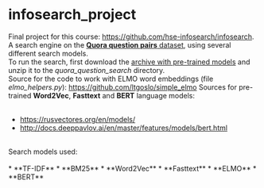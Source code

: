 # infosearch_project
Final project for this course: https://github.com/hse-infosearch/infosearch. A search engine on the [**Quora question pairs** dataset](https://www.kaggle.com/loopdigga/quora-question-pairs-russian), using several different search models. <br>
To run the search, first download the [archive with pre-trained models](https://www.dropbox.com/s/wxijsqqwrx71q32/Pre-trained%20models.zip?dl=0) and unzip it to the *quora_question_search* directory. <br>
Source for the code to work with ELMO word embeddings (file *elmo_helpers.py*): https://github.com/ltgoslo/simple_elmo
Sources for pre-trained **Word2Vec**, **Fasttext** and **BERT** language models: <br>
<br>
* https://rusvectores.org/en/models/
* http://docs.deeppavlov.ai/en/master/features/models/bert.html
<br>
Search models used: <br>
<br>
* **TF-IDF**
* **BM25**
* **Word2Vec**
* **Fasttext**
* **ELMO**
* **BERT**
